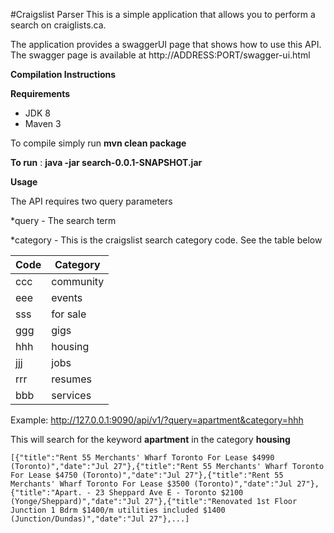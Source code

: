 #Craigslist Parser
This is a simple application that allows you to perform a search on craiglists.ca.

The application provides a swaggerUI page that shows how to use this API. The swagger page is available at http://ADDRESS:PORT/swagger-ui.html


**Compilation Instructions**

**Requirements**
* JDK 8 
* Maven 3

To compile simply run **mvn clean package**


**To run** : **java -jar search-0.0.1-SNAPSHOT.jar**


**Usage**

The API requires two query parameters

*query - The search term

*category - This is the craigslist search category code. See the table below


|Code|Category|
|---|---|
|ccc |community|
eee|events|
|sss|for sale|
|ggg|gigs|
|hhh|housing|
|jjj|jobs|
|rrr|resumes|
|bbb|services


Example: http://127.0.0.1:9090/api/v1/?query=apartment&category=hhh

This will search for the keyword **apartment** in the category **housing**

`[{"title":"Rent 55 Merchants' Wharf Toronto For Lease $4990 (Toronto)","date":"Jul 27"},{"title":"Rent 55 Merchants' Wharf Toronto For Lease $4750 (Toronto)","date":"Jul 27"},{"title":"Rent 55 Merchants' Wharf Toronto For Lease $3500 (Toronto)","date":"Jul 27"},{"title":"Apart. - 23 Sheppard Ave E - Toronto $2100 (Yonge/Sheppard)","date":"Jul 27"},{"title":"Renovated 1st Floor Junction 1 Bdrm $1400/m utilities included $1400 (Junction/Dundas)","date":"Jul 27"},...]`